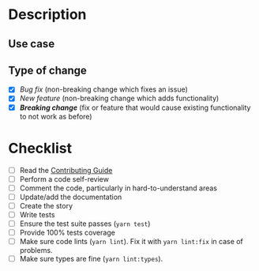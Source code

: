 # Description

<!-- Please include a summary of the change and which issue is fixed. Please also include relevant motivation and context. List any dependencies that are required for this change. -->


## Use case

<!-- What is the final use case? Describe it with words, code or even sandboxes (4ex: [codesandbox.io](https://codesandbox.io)) -->


## Type of change

<!-- Please delete options that are not relevant. -->
- [x] _Bug fix_ (non-breaking change which fixes an issue)
- [x] _New feature_ (non-breaking change which adds functionality)
- [x] **_Breaking change_** (fix or feature that would cause existing functionality to not work as before)

# Checklist

<!-- Check all the items your PR meets. In general - only coverage item is allowed not to be checked. -->

- [ ] Read the [Contributing Guide](https://github.com/streamich/react-use/blob/master/CONTRIBUTING.md)
- [ ] Perform a code self-review
- [ ] Comment the code, particularly in hard-to-understand areas
- [ ] Update/add the documentation
- [ ] Create the story
- [ ] Write tests
- [ ] Ensure the test suite passes (`yarn test`)
- [ ] Provide 100% tests coverage
- [ ] Make sure code lints (`yarn lint`). Fix it with `yarn lint:fix` in case of problems.
- [ ] Make sure types are fine (`yarn lint:types`).

<!-- If you can't check all the checkboxes - create a Draft PR and get back to it when you will be able to put some marks in list. -->
